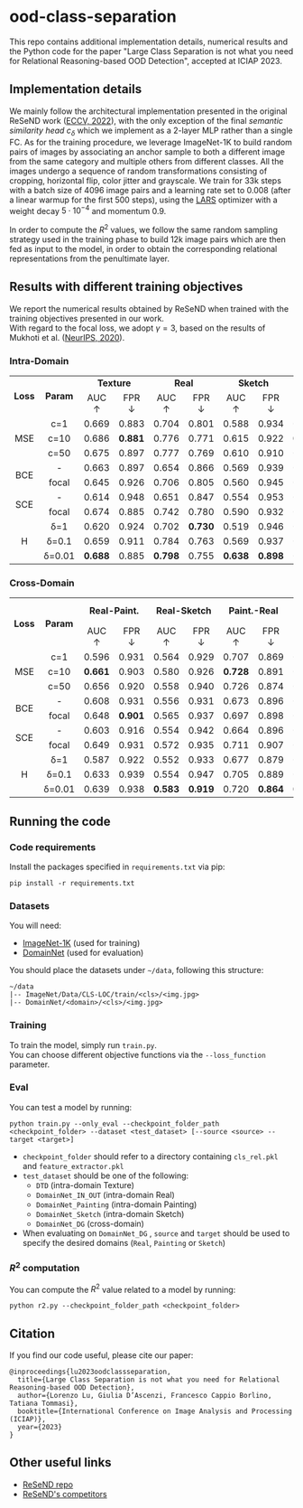# ood-class-separation

This repo contains additional implementation details, numerical results and the Python code for the paper "Large Class Separation is not what you need for Relational Reasoning-based OOD Detection",
accepted at ICIAP 2023.

## Implementation details

We mainly follow the architectural implementation presented in the original ReSeND work
([ECCV, 2022](https://www.ecva.net/papers/eccv_2022/papers_ECCV/papers/136850181.pdf)),
with the only exception of the final *semantic similarity head* $c_\delta$ which we implement as a 2-layer MLP rather than a single FC.
As for the training procedure, we leverage ImageNet-1K to build random pairs of images by associating an
anchor sample to both a different image from the same category and multiple others from different classes.
All the images undergo a sequence of random transformations consisting of cropping, horizontal flip, color jitter and grayscale.
We train for 33k steps with a batch size of 4096 image pairs and a learning rate set to 0.008 (after a linear warmup
for the first 500 steps), using the [LARS](https://arxiv.org/abs/1708.03888) optimizer with a weight decay $5 \cdot 10^{-4}$ and momentum 0.9.

In order to compute the $R^2$ values, we follow the same random sampling strategy used in the training phase to build
12k image pairs which are then fed as input to the model, in order to obtain the corresponding relational representations from the penultimate
layer.


## Results with different training objectives

We report the numerical results obtained by ReSeND when trained with the training objectives presented in our work. <br>
With regard to the focal loss, we adopt $\gamma = 3$, based on the results of Mukhoti et al.
([NeurIPS, 2020](https://proceedings.neurips.cc/paper/2020/file/aeb7b30ef1d024a76f21a1d40e30c302-Paper.pdf)). 

### Intra-Domain

<div class="adjustbox">
<div id="tab:losses_results">
<table>
<tbody>
<tr class="odd">
<td rowspan="2" style="text-align: center;"><strong>Loss</strong></td>
<td rowspan="2" style="text-align: center;"><strong>Param</strong></td>
<td colspan="2"
style="text-align: center;"><strong>Texture</strong></td>
<td colspan="2" style="text-align: center;"><strong>Real</strong></td>
<td colspan="2" style="text-align: center;"><strong>Sketch</strong></td>
<td colspan="2"
style="text-align: center;"><strong>Painting</strong></td>
<td colspan="2" style="text-align: center;"><strong>Avg</strong></td>
<td style="text-align: center;"><strong>ImageNet</strong></td>
</tr>
<tr class="even">
<td style="text-align: center;">AUC <span
class="math inline">↑</span></td>
<td style="text-align: center;">FPR <span
class="math inline">↓</span></td>
<td style="text-align: center;">AUC <span
class="math inline">↑</span></td>
<td style="text-align: center;">FPR <span
class="math inline">↓</span></td>
<td style="text-align: center;">AUC <span
class="math inline">↑</span></td>
<td style="text-align: center;">FPR <span
class="math inline">↓</span></td>
<td style="text-align: center;">AUC <span
class="math inline">↑</span></td>
<td style="text-align: center;">FPR <span
class="math inline">↓</span></td>
<td style="text-align: center;">AUC <span
class="math inline">↑</span></td>
<td style="text-align: center;">FPR <span
class="math inline">↓</span></td>
<td style="text-align: center;"><span
class="math inline"><em>R</em><sup>2</sup></span></td>
</tr>
<tr class="odd">
<td rowspan="3" style="text-align: center;">MSE</td>
<td style="text-align: center;">c=1</td>
<td style="text-align: center;">0.669</td>
<td style="text-align: center;">0.883</td>
<td style="text-align: center;">0.704</td>
<td style="text-align: center;">0.801</td>
<td style="text-align: center;">0.588</td>
<td style="text-align: center;">0.934</td>
<td style="text-align: center;">0.680</td>
<td style="text-align: center;">0.853</td>
<td style="text-align: center;">0.660</td>
<td style="text-align: center;">0.868</td>
<td style="text-align: center;">0.533</td>
</tr>
<tr class="even">
<td style="text-align: center;">c=10</td>
<td style="text-align: center;">0.686</td>
<td style="text-align: center;"><strong>0.881</strong></td>
<td style="text-align: center;">0.776</td>
<td style="text-align: center;">0.771</td>
<td style="text-align: center;">0.615</td>
<td style="text-align: center;">0.922</td>
<td style="text-align: center;"><strong>0.729</strong></td>
<td style="text-align: center;"><strong>0.809</strong></td>
<td style="text-align: center;">0.702</td>
<td style="text-align: center;">0.846</td>
<td style="text-align: center;">0.108</td>
</tr>
<tr class="odd">
<td style="text-align: center;">c=50</td>
<td style="text-align: center;">0.675</td>
<td style="text-align: center;">0.897</td>
<td style="text-align: center;">0.777</td>
<td style="text-align: center;">0.769</td>
<td style="text-align: center;">0.610</td>
<td style="text-align: center;">0.910</td>
<td style="text-align: center;">0.719</td>
<td style="text-align: center;">0.841</td>
<td style="text-align: center;">0.695</td>
<td style="text-align: center;">0.854</td>
<td style="text-align: center;">0.014</td>
</tr>
<tr class="even">
<td rowspan="2" style="text-align: center;">BCE</td>
<td style="text-align: center;">-</td>
<td style="text-align: center;">0.663</td>
<td style="text-align: center;">0.897</td>
<td style="text-align: center;">0.654</td>
<td style="text-align: center;">0.866</td>
<td style="text-align: center;">0.569</td>
<td style="text-align: center;">0.939</td>
<td style="text-align: center;">0.683</td>
<td style="text-align: center;">0.864</td>
<td style="text-align: center;">0.642</td>
<td style="text-align: center;">0.892</td>
<td style="text-align: center;">0.596</td>
</tr>
<tr class="odd">
<td style="text-align: center;">focal</td>
<td style="text-align: center;">0.645</td>
<td style="text-align: center;">0.926</td>
<td style="text-align: center;">0.706</td>
<td style="text-align: center;">0.805</td>
<td style="text-align: center;">0.560</td>
<td style="text-align: center;">0.945</td>
<td style="text-align: center;">0.696</td>
<td style="text-align: center;">0.829</td>
<td style="text-align: center;">0.652</td>
<td style="text-align: center;">0.876</td>
<td style="text-align: center;">0.446</td>
</tr>
<tr class="even">
<td rowspan="2" style="text-align: center;">SCE</td>
<td style="text-align: center;">-</td>
<td style="text-align: center;">0.614</td>
<td style="text-align: center;">0.948</td>
<td style="text-align: center;">0.651</td>
<td style="text-align: center;">0.847</td>
<td style="text-align: center;">0.554</td>
<td style="text-align: center;">0.953</td>
<td style="text-align: center;">0.648</td>
<td style="text-align: center;">0.897</td>
<td style="text-align: center;">0.617</td>
<td style="text-align: center;">0.911</td>
<td style="text-align: center;">0.588</td>
</tr>
<tr class="odd">
<td style="text-align: center;">focal</td>
<td style="text-align: center;">0.674</td>
<td style="text-align: center;">0.885</td>
<td style="text-align: center;">0.742</td>
<td style="text-align: center;">0.780</td>
<td style="text-align: center;">0.590</td>
<td style="text-align: center;">0.932</td>
<td style="text-align: center;">0.713</td>
<td style="text-align: center;">0.856</td>
<td style="text-align: center;">0.680</td>
<td style="text-align: center;">0.863</td>
<td style="text-align: center;">0.363</td>
</tr>
<tr class="even">
<td rowspan="3" style="text-align: center;">H</td>
<td style="text-align: center;">&delta;=1</td>
<td style="text-align: center;">0.620</td>
<td style="text-align: center;">0.924</td>
<td style="text-align: center;">0.702</td>
<td style="text-align: center;"><strong>0.730</strong></td>
<td style="text-align: center;">0.519</td>
<td style="text-align: center;">0.946</td>
<td style="text-align: center;">0.609</td>
<td style="text-align: center;">0.869</td>
<td style="text-align: center;">0.612</td>
<td style="text-align: center;">0.867</td>
<td style="text-align: center;">0.512</td>
</tr>
<tr class="odd">
<td style="text-align: center;">&delta;=0.1</td>
<td style="text-align: center;">0.659</td>
<td style="text-align: center;">0.911</td>
<td style="text-align: center;">0.784</td>
<td style="text-align: center;">0.763</td>
<td style="text-align: center;">0.569</td>
<td style="text-align: center;">0.937</td>
<td style="text-align: center;">0.697</td>
<td style="text-align: center;">0.862</td>
<td style="text-align: center;">0.677</td>
<td style="text-align: center;">0.868</td>
<td style="text-align: center;">0.255</td>
</tr>
<tr class="even">
<td style="text-align: center;">&delta;=0.01</td>
<td style="text-align: center;"><strong>0.688</strong></td>
<td style="text-align: center;">0.885</td>
<td style="text-align: center;"><strong>0.798</strong></td>
<td style="text-align: center;">0.755</td>
<td style="text-align: center;"><strong>0.638</strong></td>
<td style="text-align: center;"><strong>0.898</strong></td>
<td style="text-align: center;">0.719</td>
<td style="text-align: center;">0.826</td>
<td style="text-align: center;"><strong>0.711</strong></td>
<td style="text-align: center;"><strong>0.841</strong></td>
<td style="text-align: center;">0.097</td>
</tr>
</tbody>
</table>
</div>
</div>

### Cross-Domain

<div class="adjustbox">
<div id="tab:losses_results">
<table>
<tbody>
<tr class="odd">
<td rowspan="2" style="text-align: center;"><strong>Loss</strong></td>
<td rowspan="2" style="text-align: center;"><strong>Param</strong></td>
<td colspan="2"
style="text-align: center;"><strong>Real-Paint.</strong></td>
<td colspan="2"
style="text-align: center;"><strong>Real-Sketch</strong></td>
<td colspan="2"
style="text-align: center;"><strong>Paint.-Real</strong></td>
<td colspan="2"
style="text-align: center;"><strong>Paint.-Sketch</strong></td>
<td colspan="2"
style="text-align: center;"><strong>Sketch-Real</strong></td>
<td colspan="2"
style="text-align: center;"><strong>Sketch-Paint.</strong></td>
<td colspan="2" style="text-align: center;"><strong>Avg</strong></td>
<td style="text-align: center;"><strong>ImageNet</strong></td>
</tr>
<tr class="even">
<td style="text-align: center;">AUC <span
class="math inline">↑</span></td>
<td style="text-align: center;">FPR <span
class="math inline">↓</span></td>
<td style="text-align: center;">AUC <span
class="math inline">↑</span></td>
<td style="text-align: center;">FPR <span
class="math inline">↓</span></td>
<td style="text-align: center;">AUC <span
class="math inline">↑</span></td>
<td style="text-align: center;">FPR <span
class="math inline">↓</span></td>
<td style="text-align: center;">AUC <span
class="math inline">↑</span></td>
<td style="text-align: center;">FPR <span
class="math inline">↓</span></td>
<td style="text-align: center;">AUC <span
class="math inline">↑</span></td>
<td style="text-align: center;">FPR <span
class="math inline">↓</span></td>
<td style="text-align: center;">AUC <span
class="math inline">↑</span></td>
<td style="text-align: center;">FPR <span
class="math inline">↓</span></td>
<td style="text-align: center;">AUC <span
class="math inline">↑</span></td>
<td style="text-align: center;">FPR <span
class="math inline">↓</span></td>
<td style="text-align: center;"><span
class="math inline"><em>R</em><sup>2</sup></span></td>
</tr>
<tr class="odd">
<td rowspan="3" style="text-align: center;">MSE</td>
<td style="text-align: center;">c=1</td>
<td style="text-align: center;">0.596</td>
<td style="text-align: center;">0.931</td>
<td style="text-align: center;">0.564</td>
<td style="text-align: center;">0.929</td>
<td style="text-align: center;">0.707</td>
<td style="text-align: center;">0.869</td>
<td style="text-align: center;">0.563</td>
<td style="text-align: center;">0.933</td>
<td style="text-align: center;">0.607</td>
<td style="text-align: center;">0.925</td>
<td style="text-align: center;">0.569</td>
<td style="text-align: center;">0.943</td>
<td style="text-align: center;">0.601</td>
<td style="text-align: center;">0.922</td>
<td style="text-align: center;">0.520</td>
</tr>
<tr class="even">
<td style="text-align: center;">c=10</td>
<td style="text-align: center;"><strong>0.661</strong></td>
<td style="text-align: center;">0.903</td>
<td style="text-align: center;">0.580</td>
<td style="text-align: center;">0.926</td>
<td style="text-align: center;"><strong>0.728</strong></td>
<td style="text-align: center;">0.891</td>
<td style="text-align: center;">0.575</td>
<td style="text-align: center;">0.928</td>
<td style="text-align: center;">0.679</td>
<td style="text-align: center;">0.903</td>
<td style="text-align: center;">0.645</td>
<td style="text-align: center;">0.918</td>
<td style="text-align: center;"><strong>0.645</strong></td>
<td style="text-align: center;">0.911</td>
<td style="text-align: center;">0.111</td>
</tr>
<tr class="odd">
<td style="text-align: center;">c=50</td>
<td style="text-align: center;">0.656</td>
<td style="text-align: center;">0.920</td>
<td style="text-align: center;">0.558</td>
<td style="text-align: center;">0.940</td>
<td style="text-align: center;">0.726</td>
<td style="text-align: center;">0.874</td>
<td style="text-align: center;">0.560</td>
<td style="text-align: center;">0.926</td>
<td style="text-align: center;"><strong>0.691</strong></td>
<td style="text-align: center;"><strong>0.875</strong></td>
<td style="text-align: center;">0.642</td>
<td style="text-align: center;"><strong>0.900</strong></td>
<td style="text-align: center;">0.639</td>
<td style="text-align: center;">0.906</td>
<td style="text-align: center;">0.015</td>
</tr>
<tr class="even">
<td rowspan="2" style="text-align: center;">BCE</td>
<td style="text-align: center;">-</td>
<td style="text-align: center;">0.608</td>
<td style="text-align: center;">0.931</td>
<td style="text-align: center;">0.556</td>
<td style="text-align: center;">0.931</td>
<td style="text-align: center;">0.673</td>
<td style="text-align: center;">0.896</td>
<td style="text-align: center;">0.582</td>
<td style="text-align: center;">0.929</td>
<td style="text-align: center;">0.660</td>
<td style="text-align: center;">0.896</td>
<td style="text-align: center;">0.652</td>
<td style="text-align: center;">0.921</td>
<td style="text-align: center;">0.622</td>
<td style="text-align: center;">0.917</td>
<td style="text-align: center;">0.592</td>
</tr>
<tr class="odd">
<td style="text-align: center;">focal</td>
<td style="text-align: center;">0.648</td>
<td style="text-align: center;"><strong>0.901</strong></td>
<td style="text-align: center;">0.565</td>
<td style="text-align: center;">0.937</td>
<td style="text-align: center;">0.697</td>
<td style="text-align: center;">0.898</td>
<td style="text-align: center;">0.561</td>
<td style="text-align: center;">0.943</td>
<td style="text-align: center;">0.686</td>
<td style="text-align: center;">0.881</td>
<td style="text-align: center;">0.642</td>
<td style="text-align: center;">0.916</td>
<td style="text-align: center;">0.633</td>
<td style="text-align: center;">0.913</td>
<td style="text-align: center;">0.441</td>
</tr>
<tr class="even">
<td rowspan="2" style="text-align: center;">SCE</td>
<td style="text-align: center;">-</td>
<td style="text-align: center;">0.603</td>
<td style="text-align: center;">0.916</td>
<td style="text-align: center;">0.554</td>
<td style="text-align: center;">0.942</td>
<td style="text-align: center;">0.664</td>
<td style="text-align: center;">0.896</td>
<td style="text-align: center;">0.566</td>
<td style="text-align: center;">0.935</td>
<td style="text-align: center;">0.669</td>
<td style="text-align: center;">0.912</td>
<td style="text-align: center;">0.645</td>
<td style="text-align: center;">0.934</td>
<td style="text-align: center;">0.617</td>
<td style="text-align: center;">0.923</td>
<td style="text-align: center;">0.592</td>
</tr>
<tr class="odd">
<td style="text-align: center;">focal</td>
<td style="text-align: center;">0.649</td>
<td style="text-align: center;">0.931</td>
<td style="text-align: center;">0.572</td>
<td style="text-align: center;">0.935</td>
<td style="text-align: center;">0.711</td>
<td style="text-align: center;">0.907</td>
<td style="text-align: center;">0.566</td>
<td style="text-align: center;">0.935</td>
<td style="text-align: center;">0.679</td>
<td style="text-align: center;">0.903</td>
<td style="text-align: center;"><strong>0.659</strong></td>
<td style="text-align: center;">0.923</td>
<td style="text-align: center;">0.639</td>
<td style="text-align: center;">0.922</td>
<td style="text-align: center;">0.362</td>
</tr>
<tr class="even">
<td rowspan="3" style="text-align: center;">H</td>
<td style="text-align: center;">&delta;=1</td>
<td style="text-align: center;">0.587</td>
<td style="text-align: center;">0.922</td>
<td style="text-align: center;">0.552</td>
<td style="text-align: center;">0.933</td>
<td style="text-align: center;">0.677</td>
<td style="text-align: center;">0.879</td>
<td style="text-align: center;">0.541</td>
<td style="text-align: center;">0.917</td>
<td style="text-align: center;">0.558</td>
<td style="text-align: center;">0.894</td>
<td style="text-align: center;">0.525</td>
<td style="text-align: center;">0.935</td>
<td style="text-align: center;">0.573</td>
<td style="text-align: center;">0.913</td>
<td style="text-align: center;">0.487</td>
</tr>
<tr class="odd">
<td style="text-align: center;">&delta;=0.1</td>
<td style="text-align: center;">0.633</td>
<td style="text-align: center;">0.939</td>
<td style="text-align: center;">0.554</td>
<td style="text-align: center;">0.947</td>
<td style="text-align: center;">0.705</td>
<td style="text-align: center;">0.889</td>
<td style="text-align: center;">0.549</td>
<td style="text-align: center;">0.936</td>
<td style="text-align: center;">0.540</td>
<td style="text-align: center;">0.927</td>
<td style="text-align: center;">0.519</td>
<td style="text-align: center;">0.933</td>
<td style="text-align: center;">0.583</td>
<td style="text-align: center;">0.928</td>
<td style="text-align: center;">0.251</td>
</tr>
<tr class="even">
<td style="text-align: center;">&delta;=0.01</td>
<td style="text-align: center;">0.639</td>
<td style="text-align: center;">0.938</td>
<td style="text-align: center;"><strong>0.583</strong></td>
<td style="text-align: center;"><strong>0.919</strong></td>
<td style="text-align: center;">0.720</td>
<td style="text-align: center;"><strong>0.864</strong></td>
<td style="text-align: center;"><strong>0.590</strong></td>
<td style="text-align: center;"><strong>0.899</strong></td>
<td style="text-align: center;">0.679</td>
<td style="text-align: center;">0.895</td>
<td style="text-align: center;">0.637</td>
<td style="text-align: center;">0.914</td>
<td style="text-align: center;">0.641</td>
<td style="text-align: center;"><strong>0.905</strong></td>
<td style="text-align: center;">0.101</td>
</tr>
</tbody>
</table>
</div>
</div>


## Running the code

### Code requirements

Install the packages specified in `requirements.txt` via pip:
```shell
pip install -r requirements.txt
```

### Datasets

You will need:
- [ImageNet-1K](https://www.image-net.org/download.php) (used for training)
- [DomainNet](http://ai.bu.edu/DomainNet) (used for evaluation)

You should place the datasets under `~/data`, following this structure:
```
~/data
|-- ImageNet/Data/CLS-LOC/train/<cls>/<img.jpg>
|-- DomainNet/<domain>/<cls>/<img.jpg>
```

### Training

To train the model, simply run `train.py`. \
You can choose different objective functions via the `--loss_function` parameter.

### Eval

You can test a model by running:
```shell
python train.py --only_eval --checkpoint_folder_path <checkpoint_folder> --dataset <test_dataset> [--source <source> --target <target>]
```

- `checkpoint_folder` should refer to a directory containing `cls_rel.pkl` and `feature_extractor.pkl`
- `test_dataset` should be one of the following:
    - `DTD` (intra-domain Texture)
    - `DomainNet_IN_OUT` (intra-domain Real)
    - `DomainNet_Painting` (intra-domain Painting)
    - `DomainNet_Sketch` (intra-domain Sketch)
    - `DomainNet_DG` (cross-domain)
- When evaluating on `DomainNet_DG` , `source` and `target` should be used to specify the desired domains
(`Real`, `Painting` or `Sketch`)

### $R^2$ computation

You can compute the $R^2$ value related to a model by running:
```shell
python r2.py --checkpoint_folder_path <checkpoint_folder>
```


## Citation

If you find our code useful, please cite our paper:
```
@inproceedings{lu2023oodclassseparation,
  title={Large Class Separation is not what you need for Relational Reasoning-based OOD Detection},
  author={Lorenzo Lu, Giulia D’Ascenzi, Francesco Cappio Borlino, Tatiana Tommasi},
  booktitle={International Conference on Image Analysis and Processing (ICIAP)},
  year={2023}
}
```


## Other useful links

- [ReSeND repo](https://github.com/FrancescoCappio/ReSeND)
- [ReSeND's competitors](https://github.com/FrancescoCappio/OODDetectionBench/tree/Resend_competitors)
